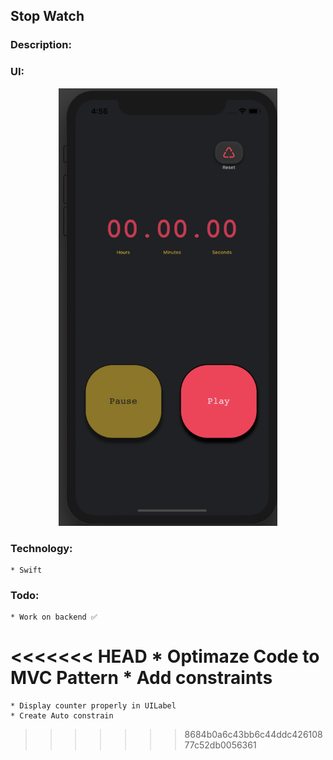 ## Stop Watch 

### Description:

### UI:

<p align="center">
<img  width="350" height="700" src="ui/one.jpeg">
</p>

### Technology: 
    * Swift

### Todo:
    * Work on backend ✅
<<<<<<< HEAD
    * Optimaze  Code to MVC Pattern
    * Add constraints 
=======
    * Display counter properly in UILabel
    * Create Auto constrain
>>>>>>> 8684b0a6c43bb6c44ddc42610877c52db0056361
